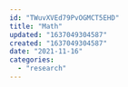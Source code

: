 ```yaml
---
id: "TWuvXVEd79PvOGMCT5EHD"
title: "Math"
updated: "1637049304587"
created: "1637049304587"
date: "2021-11-16"
categories: 
  - "research"
---
```


